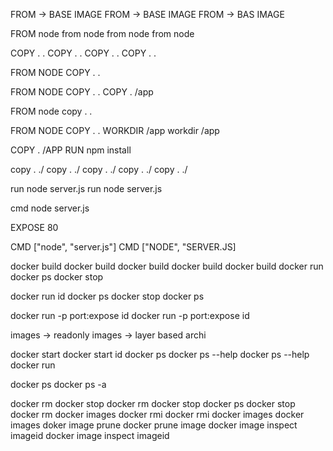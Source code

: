 FROM -> BASE IMAGE
FROM -> BASE IMAGE
FROM -> BAS IMAGE

FROM node
from node
from node
from node

COPY . .
COPY . .
COPY . . 
COPY . .

FROM NODE
COPY . .

FROM NODE
COPY . .
COPY . /app


FROM node
copy . . 

FROM NODE
COPY . . 
WORKDIR /app
workdir /app

COPY . /APP
RUN npm install

copy . ./
copy . ./ 
copy . ./
copy . ./
copy . ./

run node server.js
run node server.js

cmd node server.js

EXPOSE 80

CMD ["node", "server.js"]
CMD ["NODE", "SERVER.JS]

docker build
docker build
docker build
docker build
docker build
docker run 
docker ps
docker stop

docker run id
docker ps
docker stop 
docker ps

docker run -p port:expose id
docker run -p port:expose id

images -> readonly
images -> layer based archi


docker start
docker start id
docker ps 
docker ps --help
docker ps --help
docker run

docker ps
docker ps -a

docker rm
docker stop
docker rm
docker stop
docker ps
docker stop 
docker rm <names>
docker images
docker rmi 
docker rmi
docker images
docker images
doker image prune
docker prune image
docker image inspect imageid
docker image inspect imageid